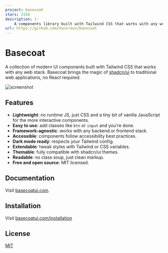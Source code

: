 ```yaml
---
project: basecoat
stars: 2154
description: |-
    A components library built with Tailwind CSS that works with any web stack.
url: https://github.com/hunvreus/basecoat
---
```


# Basecoat

A collection of modern UI components built with Tailwind CSS that works with any web stack. Basecoat brings the magic of [shadcn/ui](https://ui.shadcn.com) to traditional web applications, no React required.

![screenshot](docs/src/assets/images/screenshot.png)

## Features

- **Lightweight**: no runtime JS, just CSS and a tiny bit of vanilla JavaScript for the more interactive components.
- **Easy to use**: add classes like `btn` or `input` and you're done.
- **Framework-agnostic**: works with any backend or frontend stack.
- **Accessible**: components follow accessibility best practices.
- **Dark mode ready**: respects your Tailwind config.
- **Extendable**: tweak styles with Tailwind or CSS variables.
- **Themable**: fully compatible with shadcn/ui themes.
- **Readable**: no class soup, just clean markup.
- **Free and open source**: MIT licensed.

## Documentation

Visit [basecoatui.com](https://basecoatui.com).

## Installation

Visit [basecoatui.com/installation](https://basecoatui.com/installation)

## License

[MIT](/LICENSE.md)
